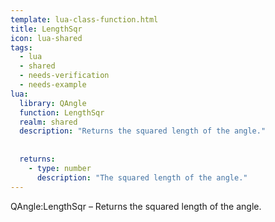 ```yaml
---
template: lua-class-function.html
title: LengthSqr
icon: lua-shared
tags:
  - lua
  - shared
  - needs-verification
  - needs-example
lua:
  library: QAngle
  function: LengthSqr
  realm: shared
  description: "Returns the squared length of the angle."
  
  
  returns:
    - type: number
      description: "The squared length of the angle."
---
```


<div class="lua__search__keywords">
QAngle:LengthSqr &#x2013; Returns the squared length of the angle.
</div>
